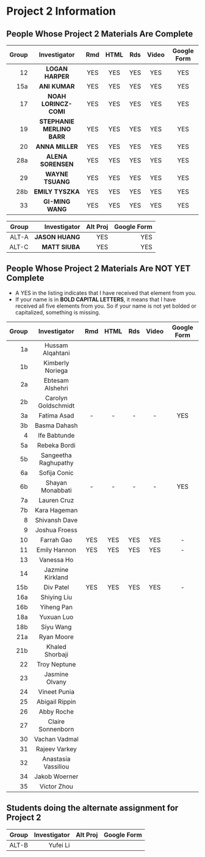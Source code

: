 # Project 2 Information

## People Whose Project 2 Materials Are Complete

Group | Investigator | Rmd | HTML | Rds | Video | Google Form
---: | :---: | :---: | :---: | :---: | :---: | :---:
12 | **LOGAN HARPER** | YES | YES | YES | YES | YES
15a | **ANI KUMAR** | YES | YES | YES | YES | YES
17 | **NOAH LORINCZ-COMI** | YES | YES | YES | YES | YES
19 | **STEPHANIE MERLINO BARR** | YES | YES | YES | YES | YES
20 | **ANNA MILLER** | YES | YES | YES | YES | YES
28a | **ALENA SORENSEN** | YES | YES | YES | YES | YES
29 | **WAYNE TSUANG** | YES | YES | YES | YES | YES 
28b | **EMILY TYSZKA** | YES | YES | YES | YES | YES
33 | **GI-MING WANG** | YES | YES | YES | YES | YES 

Group | Investigator | Alt Proj | Google Form
---: | ---: | ---: | ---:
ALT-A | **JASON HUANG** | YES | YES
ALT-C | **MATT SIUBA** | YES | YES		

## People Whose Project 2 Materials Are NOT YET Complete


- A YES in the listing indicates that I have received that element from you.
- If your name is in **BOLD CAPITAL LETTERS**, it means that I have received all five elements from you. So if your name is not yet bolded or capitalized, something is missing.

Group | Investigator | Rmd | HTML | Rds | Video | Google Form
---: | :---: | :---: | :---: | :---: | :---: | :---:
1a | Hussam Alqahtani | 
1b | Kimberly Noriega | 
2a | Ebtesam Alshehri | 
2b | Carolyn Goldschmidt | 
3a | Fatima Asad | - | - | - | - | YES  
3b | Basma Dahash |
4 | Ife Babtunde |
5a | Rebeka Bordi |
5b | Sangeetha Raghupathy |
6a | Sofija Conic |
6b | Shayan Monabbati | - | - | - | - | YES
7a | Lauren Cruz |
7b | Kara Hageman |
8 | Shivansh Dave | 		
9 | Joshua Froess | 
10 | Farrah Gao	| YES | YES | YES | YES | -
11 | Emily Hannon | YES | YES | YES | YES | -		
13 | Vanessa Ho |
14 | Jazmine Kirkland |
15b | Div Patel | YES | YES | YES | YES | -		
16a | Shiying Liu |
16b | Yiheng Pan |
18a | Yuxuan Luo |
18b | Siyu Wang |
21a | Ryan Moore |
21b | Khaled Shorbaji |
22 | Troy Neptune | 
23 | Jasmine Olvany |
24 | Vineet Punia | 
25 | Abigail Rippin | 
26 | Abby Roche | 
27 | Claire Sonnenborn | 
30 | Vachan Vadmal |
31 | Rajeev Varkey | 
32 | Anastasia Vassiliou | 
34 | Jakob Woerner |
35 | Victor Zhou |

## Students doing the alternate assignment for Project 2

Group | Investigator | Alt Proj | Google Form
---: | ---: | ---: | ---:
ALT-B | Yufei Li | 

